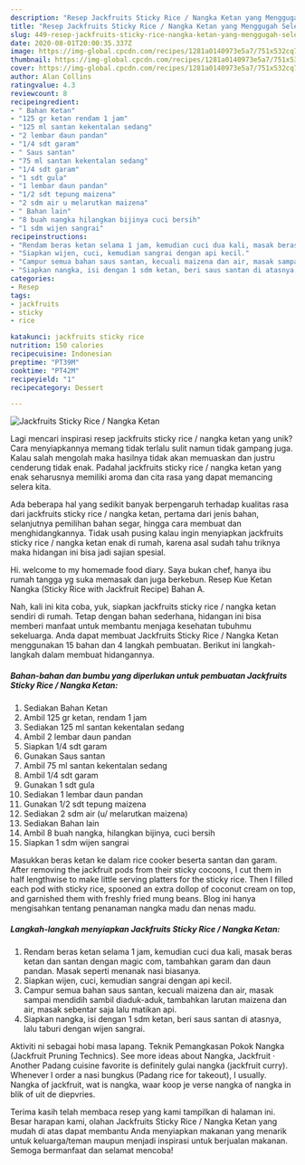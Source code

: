 ```yaml
---
description: "Resep Jackfruits Sticky Rice / Nangka Ketan yang Menggugah Selera"
title: "Resep Jackfruits Sticky Rice / Nangka Ketan yang Menggugah Selera"
slug: 449-resep-jackfruits-sticky-rice-nangka-ketan-yang-menggugah-selera
date: 2020-08-01T20:00:35.337Z
image: https://img-global.cpcdn.com/recipes/1281a0140973e5a7/751x532cq70/jackfruits-sticky-rice-nangka-ketan-foto-resep-utama.jpg
thumbnail: https://img-global.cpcdn.com/recipes/1281a0140973e5a7/751x532cq70/jackfruits-sticky-rice-nangka-ketan-foto-resep-utama.jpg
cover: https://img-global.cpcdn.com/recipes/1281a0140973e5a7/751x532cq70/jackfruits-sticky-rice-nangka-ketan-foto-resep-utama.jpg
author: Alan Collins
ratingvalue: 4.3
reviewcount: 8
recipeingredient:
- " Bahan Ketan"
- "125 gr ketan rendam 1 jam"
- "125 ml santan kekentalan sedang"
- "2 lembar daun pandan"
- "1/4 sdt garam"
- " Saus santan"
- "75 ml santan kekentalan sedang"
- "1/4 sdt garam"
- "1 sdt gula"
- "1 lembar daun pandan"
- "1/2 sdt tepung maizena"
- "2 sdm air u melarutkan maizena"
- " Bahan lain"
- "8 buah nangka hilangkan bijinya cuci bersih"
- "1 sdm wijen sangrai"
recipeinstructions:
- "Rendam beras ketan selama 1 jam, kemudian cuci dua kali, masak beras ketan dan santan dengan magic com, tambahkan garam dan daun pandan. Masak seperti menanak nasi biasanya."
- "Siapkan wijen, cuci, kemudian sangrai dengan api kecil."
- "Campur semua bahan saus santan, kecuali maizena dan air, masak sampai mendidih sambil diaduk-aduk, tambahkan larutan maizena dan air, masak sebentar saja lalu matikan api."
- "Siapkan nangka, isi dengan 1 sdm ketan, beri saus santan di atasnya, lalu taburi dengan wijen sangrai."
categories:
- Resep
tags:
- jackfruits
- sticky
- rice

katakunci: jackfruits sticky rice 
nutrition: 150 calories
recipecuisine: Indonesian
preptime: "PT39M"
cooktime: "PT42M"
recipeyield: "1"
recipecategory: Dessert

---
```



![Jackfruits Sticky Rice / Nangka Ketan](https://img-global.cpcdn.com/recipes/1281a0140973e5a7/751x532cq70/jackfruits-sticky-rice-nangka-ketan-foto-resep-utama.jpg)

Lagi mencari inspirasi resep jackfruits sticky rice / nangka ketan yang unik? Cara menyiapkannya memang tidak terlalu sulit namun tidak gampang juga. Kalau salah mengolah maka hasilnya tidak akan memuaskan dan justru cenderung tidak enak. Padahal jackfruits sticky rice / nangka ketan yang enak seharusnya memiliki aroma dan cita rasa yang dapat memancing selera kita.

Ada beberapa hal yang sedikit banyak berpengaruh terhadap kualitas rasa dari jackfruits sticky rice / nangka ketan, pertama dari jenis bahan, selanjutnya pemilihan bahan segar, hingga cara membuat dan menghidangkannya. Tidak usah pusing kalau ingin menyiapkan jackfruits sticky rice / nangka ketan enak di rumah, karena asal sudah tahu triknya maka hidangan ini bisa jadi sajian spesial.

Hi. welcome to my homemade food diary. Saya bukan chef, hanya ibu rumah tangga yg suka memasak dan juga berkebun. Resep Kue Ketan Nangka (Sticky Rice with Jackfruit Recipe) Bahan A.


Nah, kali ini kita coba, yuk, siapkan jackfruits sticky rice / nangka ketan sendiri di rumah. Tetap dengan bahan sederhana, hidangan ini bisa memberi manfaat untuk membantu menjaga kesehatan tubuhmu sekeluarga. Anda dapat membuat Jackfruits Sticky Rice / Nangka Ketan menggunakan 15 bahan dan 4 langkah pembuatan. Berikut ini langkah-langkah dalam membuat hidangannya.

<!--inarticleads1-->

##### Bahan-bahan dan bumbu yang diperlukan untuk pembuatan Jackfruits Sticky Rice / Nangka Ketan:

1. Sediakan  Bahan Ketan
1. Ambil 125 gr ketan, rendam 1 jam
1. Sediakan 125 ml santan kekentalan sedang
1. Ambil 2 lembar daun pandan
1. Siapkan 1/4 sdt garam
1. Gunakan  Saus santan
1. Ambil 75 ml santan kekentalan sedang
1. Ambil 1/4 sdt garam
1. Gunakan 1 sdt gula
1. Sediakan 1 lembar daun pandan
1. Gunakan 1/2 sdt tepung maizena
1. Sediakan 2 sdm air (u/ melarutkan maizena)
1. Sediakan  Bahan lain
1. Ambil 8 buah nangka, hilangkan bijinya, cuci bersih
1. Siapkan 1 sdm wijen sangrai


Masukkan beras ketan ke dalam rice cooker beserta santan dan garam. After removing the jackfruit pods from their sticky cocoons, I cut them in half lengthwise to make little serving platters for the sticky rice. Then I filled each pod with sticky rice, spooned an extra dollop of coconut cream on top, and garnished them with freshly fried mung beans. Blog ini hanya mengisahkan tentang penanaman nangka madu dan nenas madu. 

<!--inarticleads2-->

##### Langkah-langkah menyiapkan Jackfruits Sticky Rice / Nangka Ketan:

1. Rendam beras ketan selama 1 jam, kemudian cuci dua kali, masak beras ketan dan santan dengan magic com, tambahkan garam dan daun pandan. Masak seperti menanak nasi biasanya.
1. Siapkan wijen, cuci, kemudian sangrai dengan api kecil.
1. Campur semua bahan saus santan, kecuali maizena dan air, masak sampai mendidih sambil diaduk-aduk, tambahkan larutan maizena dan air, masak sebentar saja lalu matikan api.
1. Siapkan nangka, isi dengan 1 sdm ketan, beri saus santan di atasnya, lalu taburi dengan wijen sangrai.


Aktiviti ni sebagai hobi masa lapang. Teknik Pemangkasan Pokok Nangka (Jackfruit Pruning Technics). See more ideas about Nangka, Jackfruit · Another Padang cuisine favorite is definitely gulai nangka (jackfruit curry). Whenever I order a nasi bungkus (Padang rice for takeout), I usually. Nangka of jackfruit, wat is nangka, waar koop je verse nangka of nangka in blik of uit de diepvries. 

Terima kasih telah membaca resep yang kami tampilkan di halaman ini. Besar harapan kami, olahan Jackfruits Sticky Rice / Nangka Ketan yang mudah di atas dapat membantu Anda menyiapkan makanan yang menarik untuk keluarga/teman maupun menjadi inspirasi untuk berjualan makanan. Semoga bermanfaat dan selamat mencoba!
